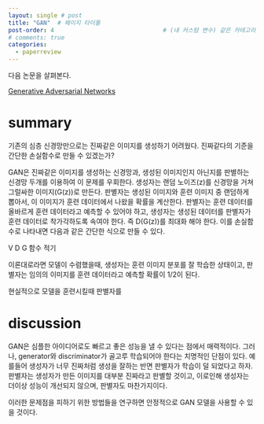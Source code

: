 ```yaml
---
layout: single # post
title: "GAN"  # 페이지 타이틀
post-order: 4                               # (내 커스텀 변수) 같은 카테고리 내 정렬 순서
# comments: true
categories:
  - paperreview
---
```


다음 논문을 살펴본다.

[Generative Adversarial Networks][paperlink]

[paperlink]:https://arxiv.org/abs/1406.2661

# summary
기존의 심층 신경망만으로는 진짜같은 이미지를 생성하기 어려웠다. 
진짜같다의 기준을 간단한 손실함수로 만들 수 있겠는가?

GAN은 진짜같은 이미지를 생성하는 신경망과, 생성된 이미지인지 아닌지를 판별하는 신경망 두개를 이용하여 이 문제를 우회한다.
생성자는 랜덤 노이즈(z)를 신경망을 거쳐 그럴싸한 이미지(G(z))로 만든다. 
판별자는 생성된 이미지와 훈련 이미지 중 랜덤하게 뽑아서, 이 이미지가 훈련 데이터에서 나왔을 확률을 계산한다.
판별자는 훈련 데이터를 올바르게 훈련 데이터라고 예측할 수 있어야 하고, 생성자는 생성된 데이터를 판별자가 훈련 데이터로 착가각하도록 속여야 한다. 즉 D(G(z))를 최대화 해야 한다.
이를 손실함수로 나타내면 다음과 같은 간단한 식으로 만들 수 있다.

V D G 함수 적기

이론대로라면 모델이 수렴했을때, 생성자는 훈련 이미지 분포를 잘 학습한 상태이고, 판별자는 임의의 이미지를 훈련 데이터라고 예측할 확률이 1/2이 된다.

현실적으로 모델을 훈련시킬때 판별자를 


# discussion
GAN은 심플한 아이디어로도 빠르고 좋은 성능을 낼 수 있다는 점에서 매력적이다. 
그러나, generator와 discriminator가 골고루 학습되어야 한다는 치명적인 단점이 있다.
예를들어 생성자가 너무 진짜처럼 생성을 잘하는 반면 판별자가 학습이 덜 되었다고 하자. 판별자는 생성자가 만든 이미지를 대부분 진짜라고 판별할 것이고, 이로인해 생성자는 더이상 성능이 개선되지 않으며, 판별자도 마찬가지이다. 

이러한 문제점을 피하기 위한 방법들을 연구하면 안정적으로 GAN 모델을 사용할 수 있을 것이다.



